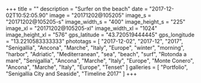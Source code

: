 +++
title = ""
description = "Surfer on the beach"
date = "2017-12-02T10:52:05.90"
image = "20171202@105205"
image_s = "20171202@105205-s"
image_width_s = "400"
image_height_s = "225"
image_xl = "20171202@105205-xl"
image_width_xl = "1024"
image_height_xl = "576"
gps_latitude = "43.720519444445"
gps_longitude = "13.2210583333333"
phototags = [ "2017-12-02", "2017-12", "2017", "Senigallia", "Ancona", "Marche", "Italy", "Europe", "winter", "morning", "harbor", "Adriatic", "Mediterranean", "sea", "beach", "surf", "Rotonda a mare", "Senigallia", "Ancona", "Marche", "Italy", "Europe", "Monte Conero", "Ancona", "Marche", "Italy", "Europe", "Tenset" ]
galleries = [ "Portfolio", "Senigallia City and Seaside", "Timeline 2017" ]
+++
